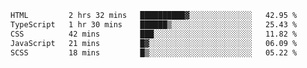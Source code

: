 <!--START_SECTION:waka-->

```txt
HTML         2 hrs 32 mins   ██████████▓░░░░░░░░░░░░░░   42.95 %
TypeScript   1 hr 30 mins    ██████▒░░░░░░░░░░░░░░░░░░   25.43 %
CSS          42 mins         ███░░░░░░░░░░░░░░░░░░░░░░   11.82 %
JavaScript   21 mins         █▓░░░░░░░░░░░░░░░░░░░░░░░   06.09 %
SCSS         18 mins         █▒░░░░░░░░░░░░░░░░░░░░░░░   05.22 %
```

<!--END_SECTION:waka-->
